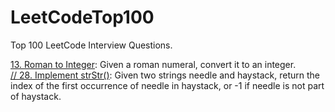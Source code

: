 # LeetCodeTop100
Top 100 LeetCode Interview Questions. 

[13. Roman to Integer](https://leetcode.com/problems/roman-to-integer/): Given a roman numeral, convert it to an integer.  
[// 28. Implement strStr()](https://leetcode.com/problems/implement-strstr/): Given two strings needle and haystack, return the index of the first occurrence of needle in haystack, or -1 if needle is not part of haystack.  
  
